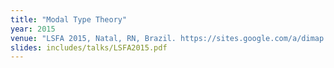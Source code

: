 ```yaml
---
title: "Modal Type Theory"
year: 2015
venue: "LSFA 2015, Natal, RN, Brazil. https://sites.google.com/a/dimap.ufrn.br/natalogic-2015/lsfa-x"
slides: includes/talks/LSFA2015.pdf
---
```

